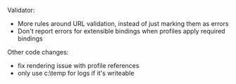 Validator:
* More rules around URL validation, instead of just marking them as errors
* Don't report errors for extensible bindings when profiles apply required bindings

Other code changes:
* fix rendering issue with profile references
* only use c:\temp for logs if it's writeable